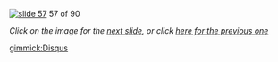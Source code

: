 [![slide 57](https://dl.dropboxusercontent.com/u/2977490/presentations/cookbook/img57.jpg)](58.md)
57 of 90

_Click on the image for the [next slide](58.md), or click [here for the previous one](56.md)_

[gimmick:Disqus](theodox-github)